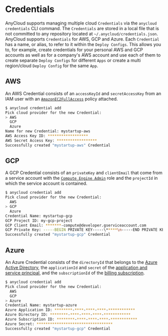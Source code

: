 # Credentials

AnyCloud supports managing multiple cloud `Credentials` via the `anycloud credentials` CLI command. The `Credentials` are stored in a local file that is not committed to any repository located at `~/.anycloud/credentials.json`. AnyCloud supports `Credentials` for AWS, GCP and Azure. Each `Credential` has a name, or alias, to refer to it within the `Deploy Configs`. This allows you to, for example, create credentials for your personal AWS and GCP accounts as well as for a company's AWS account and use each of them to create separate `Deploy Configs` for different `Apps` or create a multi region/cloud `Deploy Config` for the same `App`.

## AWS

An AWS Credential consists of an `accessKeyId` and `secretAccessKey` from an IAM user with an [`AmazonEC2FullAccess`](https://console.aws.amazon.com/iam/home*/policies/arn%3Aaws%3Aiam%3A%3Aaws%3Apolicy%2FAmazonEC2FullAccess) policy attached.

```bash
$ anycloud credential add
Pick cloud provider for the new Credential:
> AWS
  GCP
  Azure
Name for new Credential: mystartup-aws
AWS Access Key ID: ******************
AWS Secret Access Key: ******************
Successfully created "mystartup-aws" Credential
```

## GCP

A GCP Credential consists of an `privateKey` and `clientEmail` that come from a service account with the [`Compute Engine Admin`](https://cloud.google.com/compute/docs/access/iam*compute.admin) role and the `projectId` in which the service account is contained.

```bash
$ anycloud credential add
Pick cloud provider for the new Credential:
  AWS
> GCP
  Azure
Credential Name: mystartup-gcp
GCP Project ID: my-gcp-project
GCP Client Email: *******-compute@developer.gserviceaccount.com
GCP Private Key: -----BEGIN PRIVATE KEY-----\*****\n-----END PRIVATE KEY-----\n
Successfully created "mystartup-gcp" Credential
```

## Azure

An Azure Credential consists of the `directoryId` that belongs to the [Azure Active Directory](https://docs.microsoft.com/en-us/azure/active-directory/fundamentals/active-directory-whatis), the `applicationId` and `secret` of the [application and service principal](https://docs.microsoft.com/en-us/azure/active-directory/develop/app-objects-and-service-principals), and the `subscriptionId` of the [billing subscription](https://docs.microsoft.com/en-us/azure/active-directory/fundamentals/active-directory-how-subscriptions-associated-directory).

```bash
$ anycloud credential add
Pick cloud provider for the new Credential:
  AWS
  GCP
> Azure
Credential Name: mystartup-azure
Azure Application ID: ********-****-****-****-************
Azure Directory ID: ********-****-****-****-************
Azure Subscription ID: ********-****-****-****-************
Azure Secret: **********************************
Successfully created "mystartup-gcp" Credential
```

